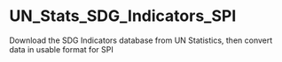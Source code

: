 # UN_Stats_SDG_Indicators_SPI
 Download the SDG Indicators database from UN Statistics, then convert data in usable format for SPI
